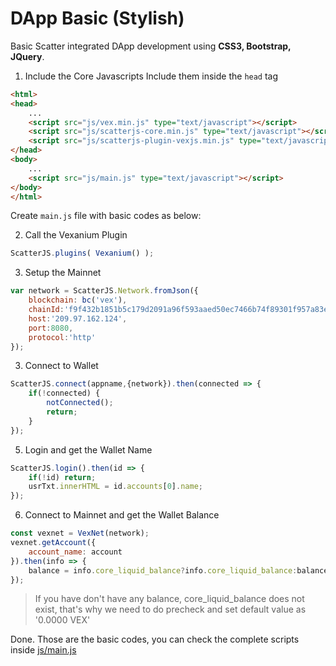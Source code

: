 # DApp Basic (Stylish)
Basic Scatter integrated DApp development using **CSS3, Bootstrap, JQuery**.

1. Include the Core Javascripts
Include them inside the ```head``` tag
```html
<html>
<head>
	...
	<script src="js/vex.min.js" type="text/javascript"></script>
	<script src="js/scatterjs-core.min.js" type="text/javascript"></script>
	<script src="js/scatterjs-plugin-vexjs.min.js" type="text/javascript"></script>
</head>
<body>
	...
	<script src="js/main.js" type="text/javascript"></script>
</body>
</html>
```  
Create ```main.js``` file with basic codes as below:

2. Call the Vexanium Plugin    
```js
ScatterJS.plugins( Vexanium() );
```  

3. Setup the Mainnet  
```js
var network = ScatterJS.Network.fromJson({
	blockchain: bc('vex'),
	chainId:'f9f432b1851b5c179d2091a96f593aaed50ec7466b74f89301f957a83e56ce1f',
	host:'209.97.162.124',
	port:8080,
	protocol:'http'
});
```

3. Connect to Wallet    
```js
ScatterJS.connect(appname,{network}).then(connected => {
	if(!connected) {
		notConnected();
		return;
	}
});
```  

5. Login and get the Wallet Name    
```js
ScatterJS.login().then(id => {
	if(!id) return;
	usrTxt.innerHTML = id.accounts[0].name;
});
```

6. Connect to Mainnet and get the Wallet Balance    
```js
const vexnet = VexNet(network);
vexnet.getAccount({
	account_name: account
}).then(info => {
	balance = info.core_liquid_balance?info.core_liquid_balance:balance;
});
```
> If you have don't have any balance, core_liquid_balance does not exist,
that's why we need to do precheck and set default value as '0.0000 VEX' 

Done. Those are the basic codes, you can check the complete scripts inside [js/main.js](js/main.js)
